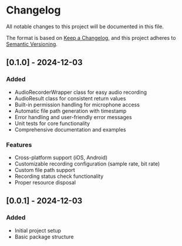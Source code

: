 # Changelog

All notable changes to this project will be documented in this file.

The format is based on [Keep a Changelog](https://keepachangelog.com/en/1.0.0/),
and this project adheres to [Semantic Versioning](https://semver.org/spec/v2.0.0.html).

## [0.1.0] - 2024-12-03

### Added
- AudioRecorderWrapper class for easy audio recording
- AudioResult class for consistent return values
- Built-in permission handling for microphone access
- Automatic file path generation with timestamp
- Error handling and user-friendly error messages
- Unit tests for core functionality
- Comprehensive documentation and examples

### Features
- Cross-platform support (iOS, Android)
- Customizable recording configuration (sample rate, bit rate)
- Custom file path support
- Recording status check functionality
- Proper resource disposal

## [0.0.1] - 2024-12-03

### Added
- Initial project setup
- Basic package structure
